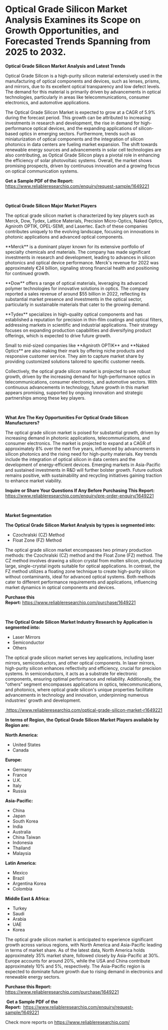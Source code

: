 <p><h1>Optical Grade Silicon Market Analysis Examines its Scope on Growth Opportunities, and Forecasted Trends Spanning from 2025 to 2032.</h1></p><p><strong>Optical Grade Silicon Market Analysis and Latest Trends</strong></p>
<p><p>Optical Grade Silicon is a high-purity silicon material extensively used in the manufacturing of optical components and devices, such as lenses, prisms, and mirrors, due to its excellent optical transparency and low defect levels. The demand for this material is primarily driven by advancements in optical technologies, particularly in areas like telecommunications, consumer electronics, and automotive applications.</p><p>The Optical Grade Silicon Market is expected to grow at a CAGR of 5.9% during the forecast period. This growth can be attributed to increasing investments in research and development, the rise in demand for high-performance optical devices, and the expanding applications of silicon-based optics in emerging sectors. Furthermore, trends such as miniaturization of optical components and the integration of silicon photonics in data centers are fueling market expansion. The shift towards renewable energy sources and advancements in solar cell technologies are also contributing, as Optical Grade Silicon plays a pivotal role in enhancing the efficiency of solar photovoltaic systems. Overall, the market shows promising prospects, driven by continuous innovation and a growing focus on optical communication systems.</p></p>
<p><strong>Get a Sample PDF of the Report:&nbsp;</strong> <a href="https://www.reliableresearchiq.com/enquiry/request-sample/1649221?utm_campaign=2853&utm_medium=2&utm_source=Github&utm_content=ia&utm_term=26032025&utm_id=optical-grade-silicon">https://www.reliableresearchiq.com/enquiry/request-sample/1649221</a></p>
<p>&nbsp;</p>
<p><strong>Optical Grade Silicon Major Market Players</strong></p>
<p><p>The optical grade silicon market is characterized by key players such as Merck, Dow, Tydex, Lattice Materials, Precision Micro-Optics, Naked Optics, Agniroth OPTIK, OPEL-SEMI, and Lasertec. Each of these companies contributes uniquely to the evolving landscape, focusing on innovations in photonic applications and advanced optical components.</p><p>**Merck** is a dominant player known for its extensive portfolio of specialty chemicals and materials. The company has made significant investments in research and development, leading to advances in silicon photonics and optical device performance. Merck's revenue for 2022 was approximately €24 billion, signaling strong financial health and positioning for continued growth.</p><p>**Dow** offers a range of optical materials, leveraging its advanced polymer technologies for innovative solutions in optics. The company reported a sales revenue of around $55 billion in 2022, reflecting its substantial market presence and investments in the optical sector, particularly in sustainable materials that cater to the growing demand.</p><p>**Tydex** specializes in high-quality optical components and has established a reputation for precision in thin-film coatings and optical filters, addressing markets in scientific and industrial applications. Their strategy focuses on expanding production capabilities and diversifying product offerings, which is expected to drive future growth.</p><p>Small to mid-sized companies like **Agniroth OPTIK** and **Naked Optics** are also making their mark by offering niche products and responsive customer service. They aim to capture market share by providing customized solutions tailored to specific customer needs.</p><p>Collectively, the optical grade silicon market is projected to see robust growth, driven by the increasing demand for high-performance optics in telecommunications, consumer electronics, and automotive sectors. With continuous advancements in technology, future growth in this market appears promising, supported by ongoing innovation and strategic partnerships among these key players.</p></p>
<p>&nbsp;</p>
<p><strong>What Are The Key Opportunities For Optical Grade Silicon Manufacturers?</strong></p>
<p><p>The optical grade silicon market is poised for substantial growth, driven by increasing demand in photonic applications, telecommunications, and consumer electronics. The market is projected to expand at a CAGR of approximately 8% over the next five years, influenced by advancements in silicon photonics and the rising need for high-purity materials. Key trends include the integration of optical silicon in data centers and the development of energy-efficient devices. Emerging markets in Asia-Pacific and sustained investments in R&D will further bolster growth. Future outlook remains positive, with sustainability and recycling initiatives gaining traction to enhance market viability.</p></p>
<p><strong>Inquire or Share Your Questions If Any Before Purchasing This Report:</strong> <a href="https://www.reliableresearchiq.com/enquiry/pre-order-enquiry/1649221?utm_campaign=2853&utm_medium=2&utm_source=Github&utm_content=ia&utm_term=26032025&utm_id=optical-grade-silicon">https://www.reliableresearchiq.com/enquiry/pre-order-enquiry/1649221</a></p>
<p>&nbsp;</p>
<p><strong>Market Segmentation</strong></p>
<p><strong>The Optical Grade Silicon Market Analysis by types is segmented into:</strong></p>
<p><ul><li>Czochralski (CZ) Method</li><li>Float Zone (FZ) Method</li></ul></p>
<p><p>The optical grade silicon market encompasses two primary production methods: the Czochralski (CZ) method and the Float Zone (FZ) method. The CZ method involves drawing a silicon crystal from molten silicon, producing large, single-crystal ingots suitable for optical applications. In contrast, the FZ method utilizes a floating zone technique to create high-purity silicon without contaminants, ideal for advanced optical systems. Both methods cater to different performance requirements and applications, influencing market dynamics in optical components and devices.</p></p>
<p><strong>Purchase this Report:&nbsp;</strong><a href="https://www.reliableresearchiq.com/purchase/1649221?utm_campaign=2853&utm_medium=2&utm_source=Github&utm_content=ia&utm_term=26032025&utm_id=optical-grade-silicon">https://www.reliableresearchiq.com/purchase/1649221</a></p>
<p>&nbsp;</p>
<p><strong>The Optical Grade Silicon Market Industry Research by Application is segmented into:</strong></p>
<p><ul><li>Laser Mirrors</li><li>Semiconductor</li><li>Others</li></ul></p>
<p><p>The optical grade silicon market serves key applications, including laser mirrors, semiconductors, and other optical components. In laser mirrors, high-purity silicon enhances reflectivity and efficiency, crucial for precision systems. In semiconductors, it acts as a substrate for electronic components, ensuring optimal performance and reliability. Additionally, the "others" segment encompasses applications in optics, telecommunications, and photonics, where optical grade silicon's unique properties facilitate advancements in technology and innovation, underpinning numerous industries' growth and development.</p></p>
<p><a href="https://www.reliableresearchiq.com/optical-grade-silicon-market-r1649221?utm_campaign=2853&utm_medium=2&utm_source=Github&utm_content=ia&utm_term=26032025&utm_id=optical-grade-silicon">&nbsp;https://www.reliableresearchiq.com/optical-grade-silicon-market-r1649221</a></p>
<p><strong>In terms of Region, the Optical Grade Silicon Market Players available by Region are:</strong></p>
<p>
    <p> <strong> North America: </strong>
        <ul>
            <li>United States</li>
            <li>Canada</li>
        </ul>
        </p> 
    <p> <strong> Europe: </strong>
        <ul>
            <li>Germany</li>
            <li>France</li>
            <li>U.K.</li>
            <li>Italy</li>
            <li>Russia</li>
        </ul>
        </p> 
    <p> <strong> Asia-Pacific: </strong>
        <ul>
            <li>China</li>
            <li>Japan</li>
            <li>South Korea</li>
            <li>India</li>
            <li>Australia</li>
            <li>China Taiwan</li>
            <li>Indonesia</li>
            <li>Thailand</li>
            <li>Malaysia</li>
        </ul>
        </p> 
    <p> <strong> Latin America: </strong>
        <ul>
            <li>Mexico</li>
            <li>Brazil</li>
            <li>Argentina Korea</li>
            <li>Colombia</li>
        </ul>
        </p> 
    <p> <strong> Middle East & Africa: </strong>
        <ul>
            <li>Turkey</li>
            <li>Saudi</li>
            <li>Arabia</li>
            <li>UAE</li>
            <li>Korea</li>
        </ul>
    </p>
    </p>
<p><p>The optical grade silicon market is anticipated to experience significant growth across various regions, with North America and Asia-Pacific leading in terms of market share. As of the latest data, North America holds approximately 35% market share, followed closely by Asia-Pacific at 30%. Europe accounts for around 20%, while the USA and China contribute approximately 10% and 5%, respectively. The Asia-Pacific region is expected to dominate future growth due to rising demand in electronics and renewable energy sectors.</p></p>
<p><strong>Purchase this Report: </strong><a href="https://www.reliableresearchiq.com/purchase/1649221?utm_campaign=2853&utm_medium=2&utm_source=Github&utm_content=ia&utm_term=26032025&utm_id=optical-grade-silicon">https://www.reliableresearchiq.com/purchase/1649221</a></p>
<p>&nbsp;<strong>Get a Sample PDF of the Report:&nbsp;&nbsp;</strong><a href="https://www.reliableresearchiq.com/enquiry/request-sample/1649221?utm_campaign=2853&utm_medium=2&utm_source=Github&utm_content=ia&utm_term=26032025&utm_id=optical-grade-silicon">https://www.reliableresearchiq.com/enquiry/request-sample/1649221</a></p>
<p><strong></strong></p>
<p>Check more reports on <a href="https://www.reliableresearchiq.com/?utm_campaign=2853&utm_medium=2&utm_source=Github&utm_content=ia&utm_term=26032025&utm_id=optical-grade-silicon">https://www.reliableresearchiq.com/</a></p>